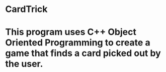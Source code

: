 # CardTrick
# This program uses C++ Object Oriented Programming to create a game that finds a card picked out by the user.
